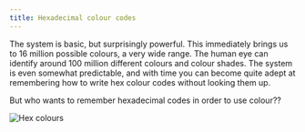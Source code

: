 ```yaml
---
title: Hexadecimal colour codes
---
```


The system is basic, but surprisingly powerful. This immediately brings us to 16 million possible colours, a very wide range. The human eye can identify around 100 million different colours and colour shades. The system is even somewhat predictable, and with time you can become quite adept at remembering how to write hex colour codes without looking them up.

But who wants to remember hexadecimal codes in order to use colour??

![Hex colours](../hex-colours.jpeg)